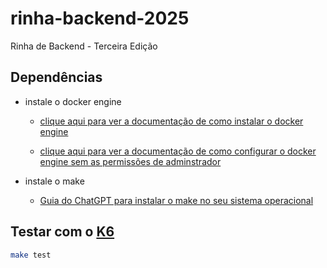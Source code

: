 # rinha-backend-2025
Rinha de Backend - Terceira Edição


## Dependências

- instale o docker engine

    - <a href="https://docs.docker.com/engine/install/">clique aqui para ver a documentação de como instalar o docker engine</a>


    - <a href="https://docs.docker.com/engine/install/linux-postinstall/">clique aqui para ver a documentação de como configurar o docker engine sem as permissões de adminstrador</a>

- instale o make

    - <a href="https://chatgpt.com/share/6893927f-8fb0-8005-b410-f604341c4a02">Guia do ChatGPT para instalar o make no seu sistema operacional</a>

## Testar com o [K6](https://grafana.com/docs/k6/latest/set-up/install-k6/)


```sh    
make test
```
    
